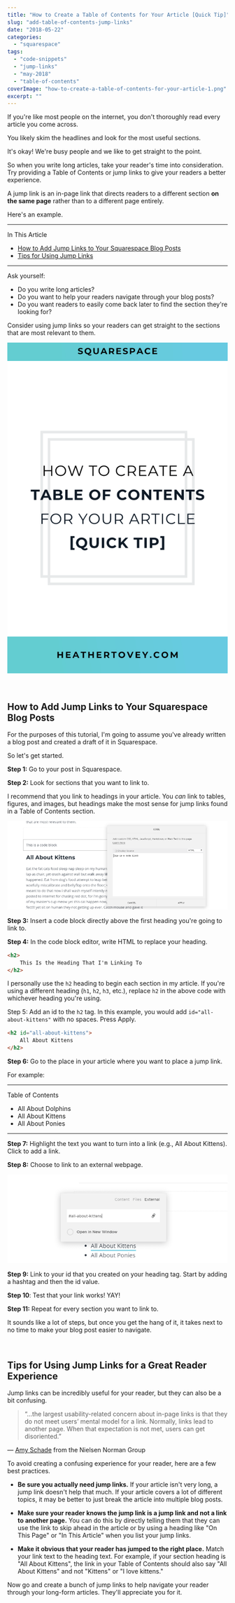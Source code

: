 ```yaml
---
title: "How to Create a Table of Contents for Your Article [Quick Tip]"
slug: "add-table-of-contents-jump-links"
date: "2018-05-22"
categories: 
  - "squarespace"
tags: 
  - "code-snippets"
  - "jump-links"
  - "may-2018"
  - "table-of-contents"
coverImage: "how-to-create-a-table-of-contents-for-your-article-1.png"
excerpt: ""
---
```


If you're like most people on the internet, you don't thoroughly read every article you come across.

You likely skim the headlines and look for the most useful sections.

It's okay! We're busy people and we like to get straight to the point.

So when you write long articles, take your reader's time into consideration. Try providing a Table of Contents or jump links to give your readers a better experience.

A jump link is an in-page link that directs readers to a different section **on the same page** rather than to a different page entirely.

Here's an example.

* * *

In This Article

- [How to Add Jump Links to Your Squarespace Blog Posts](#how-to-add-jump-links)
- [Tips for Using Jump Links](#tips-for-using-jump-links)

* * *

Ask yourself:

- Do you write long articles?
- Do you want to help your readers navigate through your blog posts?
- Do you want readers to easily come back later to find the section they're looking for?

Consider using jump links so your readers can get straight to the sections that are most relevant to them.

![ How to Create a Table of Contents For Your Article Using Jump Links [Quick Tip] ](./images/how-to-create-a-table-of-contents-for-your-article.png)

 

## How to Add Jump Links to Your Squarespace Blog Posts

For the purposes of this tutorial, I'm going to assume you've already written a blog post and created a draft of it in Squarespace.

So let's get started.

**Step 1:** Go to your post in Squarespace.

**Step 2:** Look for sections that you want to link to.

I recommend that you link to headings in your article. You _can_ link to tables, figures, and images, but headings make the most sense for jump links found in a Table of Contents section.

![ Code block has been inserted directly above the ](./images/insert-a-code-block.png)

**Step 3:** Insert a code block directly above the first heading you're going to link to.

**Step 4:** In the code block editor, write HTML to replace your heading.

```html
<h2>
    This Is the Heading That I'm Linking To
</h2>
```

I personally use the `h2` heading to begin each section in my article. If you're using a different heading (`h1`, `h2`, `h3`, etc.), replace `h2` in the above code with whichever heading you're using.

Step 5: Add an id to the `h2` tag. In this example, you would add `id="all-about-kittens"` with no spaces. Press Apply.

```html
<h2 id="all-about-kittens">
    All About Kittens
</h2>
```

**Step 6:** Go to the place in your article where you want to place a jump link.

For example:

* * *

Table of Contents

- All About Dolphins
- All About Kittens
- All About Ponies

* * *

**Step 7:** Highlight the text you want to turn into a link (e.g., All About Kittens). Click to add a link.

**Step 8:** Choose to link to an external webpage.

![ An anchor link is being created by typing ](./images/add-a-jump-link.png)

**Step 9:** Link to your id that you created on your heading tag. Start by adding a hashtag and then the id value.

**Step 10**: Test that your link works! YAY!

**Step 11:** Repeat for every section you want to link to.

It sounds like a lot of steps, but once you get the hang of it, it takes next to no time to make your blog post easier to navigate.

 

## Tips for Using Jump Links for a Great Reader Experience

Jump links can be incredibly useful for your reader, but they can also be a bit confusing.

> “...the largest usability-related concern about in-page links is that they do not meet users’ mental model for a link. Normally, links lead to another page. When that expectation is not met, users can get disoriented.”

— [Amy Schade](https://www.nngroup.com/articles/in-page-links/) from the Nielsen Norman Group

To avoid creating a confusing experience for your reader, here are a few best practices.

- **Be sure you actually need jump links.** If your article isn't very long, a jump link doesn't help that much. If your article covers a lot of different topics, it may be better to just break the article into multiple blog posts.
    
- **Make sure your reader knows the jump link is a jump link and not a link to another page.** You can do this by directly telling them that they can use the link to skip ahead in the article or by using a heading like "On This Page" or "In This Article" when you list your jump links.
    
- **Make it obvious that your reader has jumped to the right place.** Match your link text to the heading text. For example, if your section heading is "All About Kittens", the link in your Table of Contents should also say "All About Kittens" and not "Kittens" or "I love kittens."
    

Now go and create a bunch of jump links to help navigate your reader through your long-form articles. They'll appreciate you for it.